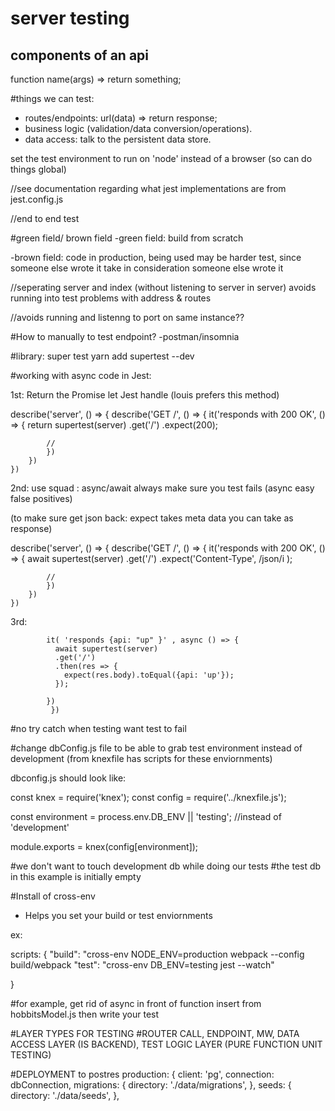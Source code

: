 # server testing

## components of an api

function name(args) => return something;

#things we can test:
- routes/endpoints: url(data) => return response;
- business logic (validation/data conversion/operations).
- data access: talk to the persistent data store.

set the test environment to run on 'node' instead of a browser (so can do things global)

//see documentation regarding what jest implementations are from jest.config.js

//end to end test

#green field/ brown field
-green field: build from scratch

-brown field: code in production, being used
may be harder test, since someone else wrote it
take in consideration someone else wrote it


//seperating server and index (without listening to server in server) avoids running into test problems with address & routes

//avoids running and listenng to port on same instance??

#How to manually to test endpoint?
-postman/insomnia

#library: super test
yarn add supertest --dev


#working with async code in Jest:

1st: Return the Promise let Jest handle
(louis prefers this method)

describe('server', () => {
    describe('GET /', () => {
        it('responds with 200 OK', () => {
           return supertest(server)
            .get('/')
            .expect(200);

            //
            })
        })
    })


2nd: use squad : async/await 
always make sure you test fails
(async easy false positives)

(to make sure get json back:
expect takes meta data you can take as response)

describe('server', () => {
 describe('GET /', () => {
        it('responds with 200 OK', () => {
         await  supertest(server)
            .get('/')
            .expect('Content-Type', /json/i );

            //
            })
        })
    })


3rd:



            it( 'responds {api: "up" }' , async () => {
              await supertest(server)
              .get('/')
              .then(res => {
                expect(res.body).toEqual({api: 'up'});
              });
          
            })
             })


#no try catch when testing
want test to fail 

#change dbConfig.js file to be able to grab test environment
instead of development (from knexfile has scripts for these enviornments)

dbconfig.js should look like:


const knex = require('knex');
const config = require('../knexfile.js');

const environment = process.env.DB_ENV || 'testing'; //instead of 'development'

module.exports = knex(config[environment]);

#we don't want to touch development db while doing our tests
#the test db in this example is initially empty

#Install of cross-env
- Helps you set your build or test enviornments

ex:

scripts: {
"build": "cross-env NODE_ENV=production webpack --config build/webpack
"test": "cross-env DB_ENV=testing jest --watch"

}

#for example, get rid of async in front of function insert
from hobbitsModel.js
then write your test

#LAYER TYPES FOR TESTING
#ROUTER CALL, ENDPOINT, MW, DATA ACCESS LAYER (IS BACKEND), TEST LOGIC LAYER (PURE FUNCTION UNIT TESTING)

#DEPLOYMENT to postres
production: {
  client: 'pg',
  connection: dbConnection, 
  migrations: {
    directory: './data/migrations',
  },
  seeds: {
    directory: './data/seeds',
  },
